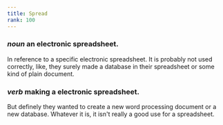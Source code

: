 ```yaml
---
title: Spread
rank: 100
---
```

### *noun* an electronic spreadsheet.
In reference to a specific electronic spreadsheet.  It is probably not used correctly, like, they surely made a database in their spreadsheet or some kind of plain document.

### *verb* making a electronic spreadsheet.
But definely they wanted to create a new word processing document or a new database.  Whatever it is, it isn't really a good use for a spreadsheet.